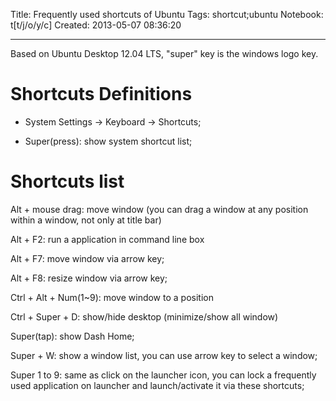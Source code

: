 Title: Frequently used shortcuts of Ubuntu
Tags: shortcut;ubuntu
Notebook: t[t/j/o/y/c]
Created: 2013-05-07 08:36:20

------

Based on Ubuntu Desktop 12.04 LTS, "super" key is the windows logo key.

 

# Shortcuts Definitions

 

* System Settings -> Keyboard -> Shortcuts;

 

* Super(press): show system shortcut list;

 

# Shortcuts list

 

Alt + mouse drag: move window (you can drag a window at any position within a window, not only at title bar)

 

Alt + F2: run a application in command line box

 

Alt + F7: move window via arrow key;

 

Alt + F8: resize window via arrow key;

 

Ctrl + Alt + Num(1~9): move window to a position

 

Ctrl + Super + D: show/hide desktop (minimize/show all window)

 

Super(tap): show Dash Home;

 

Super + W: show a window list, you can use arrow key to select a window;

 

Super 1 to 9: same as click on the launcher icon, you can lock a frequently used application on launcher and launch/activate it via these shortcuts;